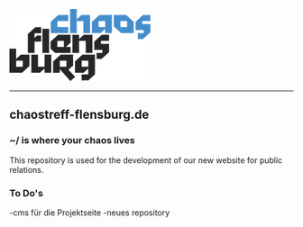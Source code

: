 ![Logo Chaostreff Flensburg](./doc/readme/img/ctfl-logo_250x128.png)

---
## chaostreff-flensburg.de
### ~/ is where your chaos lives
This repository is used for the development of our new website for public relations.


### To Do's

-cms für die Projektseite
    -neues repository 
